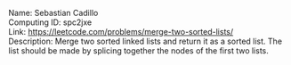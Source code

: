 Name: Sebastian Cadillo  
Computing ID: spc2jxe  
Link: https://leetcode.com/problems/merge-two-sorted-lists/  
Description: Merge two sorted linked lists and return it as a sorted list. The list should be made by splicing together the nodes of the first two lists.  